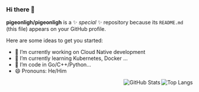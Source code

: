 ### Hi there 👋

**pigeonligh/pigeonligh** is a ✨ _special_ ✨ repository because its `README.md` (this file) appears on your GitHub profile.

Here are some ideas to get you started:

- 🔭 I’m currently working on Cloud Native development
- 🌱 I’m currently learning Kubernetes, Docker ...
- 🤔 I’m code in Go/C++/Python...
- 😄 Pronouns: He/Him

<a href="https://github.com/pigeonligh">
  <img align="right" alt="Top Langs" src="https://github-readme-stats.vercel.app/api/top-langs/?username=pigeonligh&layout=compact&langs_count=6&exclude_repo=undergrad" />
</a>

<a href="https://github.com/pigeonligh">
  <img align="right" alt="GitHub Stats" src="https://github-readme-stats.vercel.app/api?username=pigeonligh&count_private=true&include_all_commits=true" />
</a>
